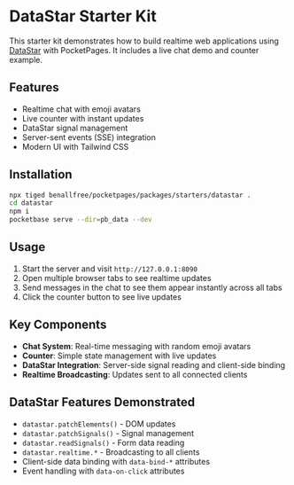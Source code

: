 # DataStar Starter Kit

This starter kit demonstrates how to build realtime web applications using [DataStar](https://github.com/starfederation/datastar) with PocketPages. It includes a live chat demo and counter example.

## Features

- Realtime chat with emoji avatars
- Live counter with instant updates
- DataStar signal management
- Server-sent events (SSE) integration
- Modern UI with Tailwind CSS

## Installation

```bash
npx tiged benallfree/pocketpages/packages/starters/datastar .
cd datastar
npm i
pocketbase serve --dir=pb_data --dev
```

## Usage

1. Start the server and visit `http://127.0.0.1:8090`
2. Open multiple browser tabs to see realtime updates
3. Send messages in the chat to see them appear instantly across all tabs
4. Click the counter button to see live updates

## Key Components

- **Chat System**: Real-time messaging with random emoji avatars
- **Counter**: Simple state management with live updates
- **DataStar Integration**: Server-side signal reading and client-side binding
- **Realtime Broadcasting**: Updates sent to all connected clients

## DataStar Features Demonstrated

- `datastar.patchElements()` - DOM updates
- `datastar.patchSignals()` - Signal management
- `datastar.readSignals()` - Form data reading
- `datastar.realtime.*` - Broadcasting to all clients
- Client-side data binding with `data-bind-*` attributes
- Event handling with `data-on-click` attributes
